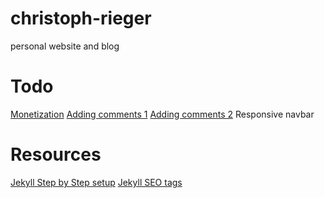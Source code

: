 # christoph-rieger

personal website and blog

# Todo

[Monetization](https://ncona.com/2020/11/monetizing-a-jekyll-blog-with-adsense/)
[Adding comments 1](https://www.aleksandrhovhannisyan.com/blog/jekyll-comment-system-github-issues/)
[Adding comments 2](https://utteranc.es/)
Responsive navbar

# Resources

[Jekyll Step by Step setup](https://jekyllrb.com/docs/step-by-step/01-setup/)
[Jekyll SEO tags](https://github.com/jekyll/jekyll-seo-tag)
